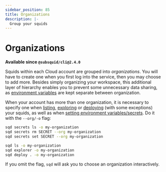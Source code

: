```yaml
---
sidebar_position: 85
title: Organizations
description: |- 
  Group your squids
---
```


# Organizations

**Available since `@subsquid/cli@2.4.0`**

Squids within each Cloud account are grouped into *organizations*. You will have to create one when you first log into the service, then you may choose to add more. Besides simply organizing your workspace, this additional layer of hierarchy enables you to prevent some unnecessary data sharing, as [environment variables](../env-variables) are kept separate between organization.

When your account has more than one organization, it is necessary to specify one when [listing](/squid-cli/ls), [exploring](/squid-cli/explorer) or [deploying](/squid-cli/deploy) (with some exceptions) your squids, as well as when [setting environment variables/secrets](/squid-cli/secrets). Do it with the `--org/-o` flag:

```bash
sqd secrets ls -o my-organization
sqd secrets rm SECRET --org my-organization
sqd secrets set SECRET --org my-organization

sqd ls -o my-organization
sqd explorer -o my-organization
sqd deploy . -o my-organization
```

If you omit the flag, `sqd` will ask you to choose an organization interactively.
